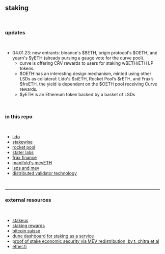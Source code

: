 ## staking 

<br>

### updates

<br>

* 04.01.23: new entrants: binance's $BETH, origin protocol's $OETH, and yearn's $yETH (already pursing a gauge vote for the curve pool).
  * curve is offering CRV rewards to users for staking wBETH/ETH LP tokens.
  * $OETH has an interesting design mechanism, minted using other LSDs as collateral: Lido's $stETH, Rocket Pool’s $rETH, and Frax’s $frxETH. the yield is dependent on the $OETH pool receiving Curve rewards.
  * $yETH is an Ethereum token backed by a basket of LSDs


<br>


### in this repo

<br>

* [lido](Lido.md)
* [stakewise](Stakewise.md)
* [rocket pool](RocketPool.md)
* [stater labs](Stader.md)
* [frax finance](Frax.md)
* [manifold's mevETH](mevETH.md)
* [lsds and mev](lsds_and_mev.md)
* [distributed validator technology](dvt)


<br>

---

### external resources

<br>


* [stakeus](https://staked.us/)
* [staking rewards](https://www.stakingrewards.com/)
* [bitcoin suisse](https://www.bitcoinsuisse.com/staking)
* [dune dashboard for staking as a service](https://dune.com/subinium/staking-as-a-service)
* [proof of stake economic security via MEV redistribution, by t. chitra et al](http://people.eecs.berkeley.edu/~ksk/files/MEV_Redistribution.pdf)
* [ether.fi](https://ether.fi/)
